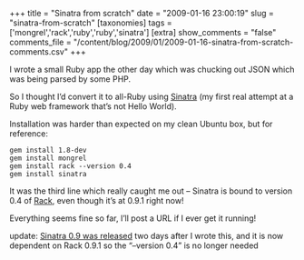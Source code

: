 +++
title = "Sinatra from scratch"
date = "2009-01-16 23:00:19"
slug = "sinatra-from-scratch"
[taxonomies]
tags = ['mongrel','rack','ruby','ruby','sinatra']
[extra]
show_comments = "false"
comments_file = "/content/blog/2009/01/2009-01-16-sinatra-from-scratch-comments.csv"
+++

I wrote a small Ruby app the other day which was chucking out JSON which was being parsed by some PHP.

So I thought I’d convert it to all-Ruby using [Sinatra](http://sinatra.rubyforge.org/) (my first real attempt at a Ruby web framework that’s not Hello World).

Installation was harder than expected on my clean Ubuntu box, but for reference:

```
gem install 1.8-dev
gem install mongrel
gem install rack --version 0.4
gem install sinatra
```

It was the third line which really caught me out – Sinatra is bound to version 0.4 of [Rack](http://rack.rubyforge.org/), even though it’s at 0.9.1 right now!

Everything seems fine so far, I’ll post a URL if I ever get it running!

<ins></ins>

update: [Sinatra 0.9 was released](http://blade.nagaokaut.ac.jp/cgi-bin/scat.rb/ruby/ruby-talk/325255) two days after I wrote this, and it is now dependent on Rack 0.9.1 so the “–version 0.4” is no longer needed
